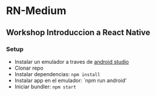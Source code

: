 # RN-Medium

## Workshop Introduccion a React Native

### Setup
- Instalar un emulador a traves de [android studio](https://developer.android.com/studio)
- Clonar repo
- Instalar dependencias: `npm install`
- Instalar app en el emulador: `npm run android'
- Iniciar bundler: `npm start`
